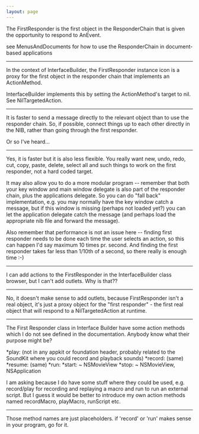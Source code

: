 ```yaml
---
layout: page
---
```




The FirstResponder is the first object in the ResponderChain that is given the opportunity to respond to AnEvent.

see MenusAndDocuments for how to use the ResponderChain in document-based applications

----

In the context of InterfaceBuilder, the FirstResponder instance icon is a proxy for the first object in the responder chain that implements an ActionMethod.

InterfaceBuilder implements this by setting the ActionMethod's target to nil. See NilTargetedAction.

----

It is faster to send a message directly to the relevant object than to use the responder chain. So, if possible, connect things up to each other directly in the NIB, rather than going through the first responder.

Or so I've heard...

----

Yes, it is faster but it is also less flexible. You really want new, undo, redo, cut, copy, paste, delete, select all and such things to work on the first responder, not a hard coded target.

It may also allow you to do a more modular program -- remember that both your key window and main window delegate is also part of the responder chain, plus the applications delegate. So you can do "fall back" implementation, e.g. you may normally have the key window catch a message, but if this window is missing (perhaps not loaded yet?) you can let the application delegate catch the message (and perhaps load the appropriate nib file and forward the message).

Also remember that performance is not an issue here -- finding first responder needs to be done each time the user selects an action, so this can happen I'd say maximum 10 times pr. second. And finding the first responder takes far less than 1/10th of a second, so there really is enough time :-)


----

I can add actions to the FirstResponder in the InterfaceBuilder class browser, but  I can't add outlets.  Why is that??

----

No, it doesn't make sense to add outlets, because FirstResponder isn't a real object, it's just a proxy object for the "first responder" - the first real object that will respond to a NilTargetedAction at runtime.

----

The First Responder class in Interface Builder have some action methods which I do not see defined in the documentation. Anybody know what their purpose might be?

*play: (not in any appkit or foundation header, probably related to the SoundKit where you could record and playback sounds)
*record: (same)
*resume: (same)
*run:
*start: ~ NSMovieView
*stop: ~ NSMovieView, NSApplication

I am asking because I do have some stuff where they could be used, e.g. record/play for recording and replaying a macro and run to run an external script.  But I guess it would be better to introduce my own action methods named recordMacro, playMacro, runScript etc.

----

Those method names are just placeholders.  if 'record' or 'run' makes sense in your program, go for it.
